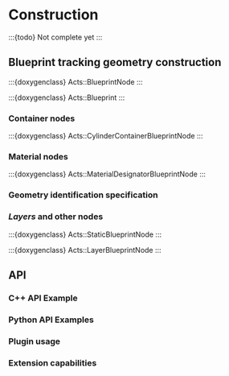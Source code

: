 # Construction

:::{todo}
Not complete yet
:::

## Blueprint tracking geometry construction

:::{doxygenclass} Acts::BlueprintNode
:::

:::{doxygenclass} Acts::Blueprint
:::

### Container nodes

:::{doxygenclass} Acts::CylinderContainerBlueprintNode
:::

### Material nodes

:::{doxygenclass} Acts::MaterialDesignatorBlueprintNode
:::

### Geometry identification specification

### *Layers* and other nodes

:::{doxygenclass} Acts::StaticBlueprintNode
:::

:::{doxygenclass} Acts::LayerBlueprintNode
:::

## API

### C++ API Example

### Python API Examples

### Plugin usage

### Extension capabilities
